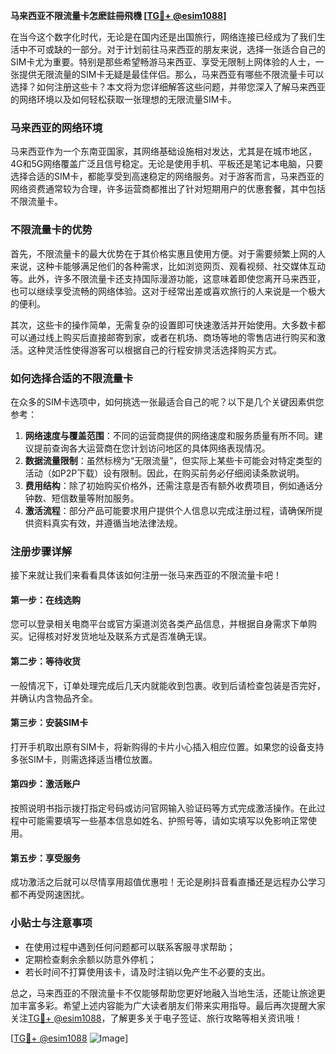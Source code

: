 **马来西亚不限流量卡怎麽註冊飛機 [[TG💪+ @esim1088](https://t.me/s/esim1088)]**

在当今这个数字化时代，无论是在国内还是出国旅行，网络连接已经成为了我们生活中不可或缺的一部分。对于计划前往马来西亚的朋友来说，选择一张适合自己的SIM卡尤为重要。特别是那些希望畅游马来西亚、享受无限制上网体验的人士，一张提供无限流量的SIM卡无疑是最佳伴侣。那么，马来西亚有哪些不限流量卡可以选择？如何注册这些卡？本文将为您详细解答这些问题，并带您深入了解马来西亚的网络环境以及如何轻松获取一张理想的无限流量SIM卡。

### 马来西亚的网络环境

马来西亚作为一个东南亚国家，其网络基础设施相对发达，尤其是在城市地区，4G和5G网络覆盖广泛且信号稳定。无论是使用手机、平板还是笔记本电脑，只要选择合适的SIM卡，都能享受到高速稳定的网络服务。对于游客而言，马来西亚的网络资费通常较为合理，许多运营商都推出了针对短期用户的优惠套餐，其中包括不限流量卡。

### 不限流量卡的优势

首先，不限流量卡的最大优势在于其价格实惠且使用方便。对于需要频繁上网的人来说，这种卡能够满足他们的各种需求，比如浏览网页、观看视频、社交媒体互动等。此外，许多不限流量卡还支持国际漫游功能，这意味着即使您离开马来西亚，也可以继续享受流畅的网络体验。这对于经常出差或喜欢旅行的人来说是一个极大的便利。

其次，这些卡的操作简单，无需复杂的设置即可快速激活并开始使用。大多数卡都可以通过线上购买后直接邮寄到家，或者在机场、商场等地的零售店进行购买和激活。这种灵活性使得游客可以根据自己的行程安排灵活选择购买方式。

### 如何选择合适的不限流量卡

在众多的SIM卡选项中，如何挑选一张最适合自己的呢？以下是几个关键因素供您参考：

1. **网络速度与覆盖范围**：不同的运营商提供的网络速度和服务质量有所不同。建议提前查询各大运营商在您计划访问地区的具体网络表现情况。
2. **数据流量限制**：虽然标榜为“无限流量”，但实际上某些卡可能会对特定类型的活动（如P2P下载）设有限制。因此，在购买前务必仔细阅读条款说明。
3. **费用结构**：除了初始购买价格外，还需注意是否有额外收费项目，例如通话分钟数、短信数量等附加服务。
4. **激活流程**：部分产品可能要求用户提供个人信息以完成注册过程，请确保所提供资料真实有效，并遵循当地法律法规。

### 注册步骤详解

接下来就让我们来看看具体该如何注册一张马来西亚的不限流量卡吧！

#### 第一步：在线选购
您可以登录相关电商平台或官方渠道浏览各类产品信息，并根据自身需求下单购买。记得核对好发货地址及联系方式是否准确无误。

#### 第二步：等待收货
一般情况下，订单处理完成后几天内就能收到包裹。收到后请检查包装是否完好，并确认内含物品齐全。

#### 第三步：安装SIM卡
打开手机取出原有SIM卡，将新购得的卡片小心插入相应位置。如果您的设备支持多张SIM卡，则需选择适当槽位放置。

#### 第四步：激活账户
按照说明书指示拨打指定号码或访问官网输入验证码等方式完成激活操作。在此过程中可能需要填写一些基本信息如姓名、护照号等，请如实填写以免影响正常使用。

#### 第五步：享受服务
成功激活之后就可以尽情享用超值优惠啦！无论是刷抖音看直播还是远程办公学习都不再受网速困扰。

### 小贴士与注意事项

- 在使用过程中遇到任何问题都可以联系客服寻求帮助；
- 定期检查剩余余额以防意外停机；
- 若长时间不打算使用该卡，请及时注销以免产生不必要的支出。

总之，马来西亚的不限流量卡不仅能够帮助您更好地融入当地生活，还能让旅途更加丰富多彩。希望上述内容能为广大读者朋友们带来实用指导。最后再次提醒大家关注[TG💪+ @esim1088](https://t.me/s/esim1088)，了解更多关于电子签证、旅行攻略等相关资讯哦！

[[TG💪+ @esim1088](https://t.me/s/esim1088) ![Image](https://i.postimg.cc/4NQfJmqS/Snipaste-2025-05-13-00-14-12.png)]